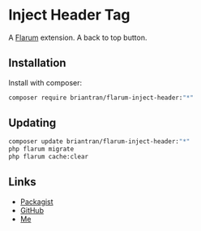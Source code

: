 # Inject Header Tag

A [Flarum](http://flarum.org) extension. A back to top button.

## Installation

Install with composer:

```sh
composer require briantran/flarum-inject-header:"*"
```

## Updating

```sh
composer update briantran/flarum-inject-header:"*"
php flarum migrate
php flarum cache:clear
```

## Links

- [Packagist](https://packagist.org/packages/brian/flarum-inject-header)
- [GitHub](https://github.com/brian-guru/flarum-inject-header)
- [Me](https://bientran.me)
